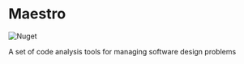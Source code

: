 Maestro
=========
![Nuget](https://img.shields.io/nuget/v/ScottHaney.Maestro)

A set of code analysis tools for managing software design problems

